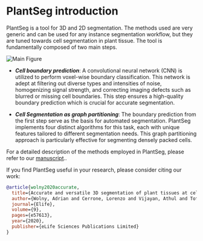 # PlantSeg introduction

PlantSeg is a tool for 3D and 2D segmentation.
The methods used are very generic and can be used for any instance segmentation workflow,
but they are tuned towards cell segmentation in plant tissue. The tool is fundamentally composed of two main steps.

![Main Figure](https://github.com/kreshuklab/plant-seg/raw/assets/images/main_figure_nologo.png)

* ***Cell boundary prediction***: A convolutional neural network (CNN) is utilized to perform voxel-wise boundary classification. This network is adept at filtering out diverse types and intensities of noise, homogenizing signal strength, and correcting imaging defects such as blurred or missing cell boundaries. This step ensures a high-quality boundary prediction which is crucial for accurate segmentation.

* ***Cell Segmentation as graph partitioning***: The boundary prediction from the first step serve as the basis for automated segmentation. PlantSeg implements four distinct algorithms for this task, each with unique features tailored to different segmentation needs. This graph partitioning approach is particularly effective for segmenting densely packed cells.

For a detailed description of the methods employed in PlantSeg, please refer to our [manuscript](https://elifesciences.org/articles/57613)..

If you find PlantSeg useful in your research, please consider citing our work:

```bibtex
@article{wolny2020accurate,
  title={Accurate and versatile 3D segmentation of plant tissues at cellular resolution},
  author={Wolny, Adrian and Cerrone, Lorenzo and Vijayan, Athul and Tofanelli, Rachele and Barro, Amaya Vilches and Louveaux, Marion and Wenzl, Christian and Strauss, S{\"o}ren and Wilson-S{\'a}nchez, David and Lymbouridou, Rena and others},
  journal={Elife},
  volume={9},
  pages={e57613},
  year={2020},
  publisher={eLife Sciences Publications Limited}
}
```
